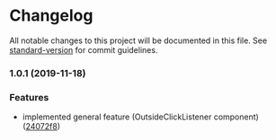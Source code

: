 # Changelog

All notable changes to this project will be documented in this file. See [standard-version](https://github.com/conventional-changelog/standard-version) for commit guidelines.

### 1.0.1 (2019-11-18)


### Features

* implemented general feature (OutsideClickListener component) ([24072f8](https://github.com/andres-kovalev/react-click-outside-listener/commit/24072f8b401eb518d349349b3ac693e593b3b12d))
